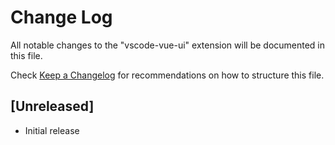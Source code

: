# Change Log
All notable changes to the "vscode-vue-ui" extension will be documented in this file.

Check [Keep a Changelog](http://keepachangelog.com/) for recommendations on how to structure this file.

## [Unreleased]
- Initial release